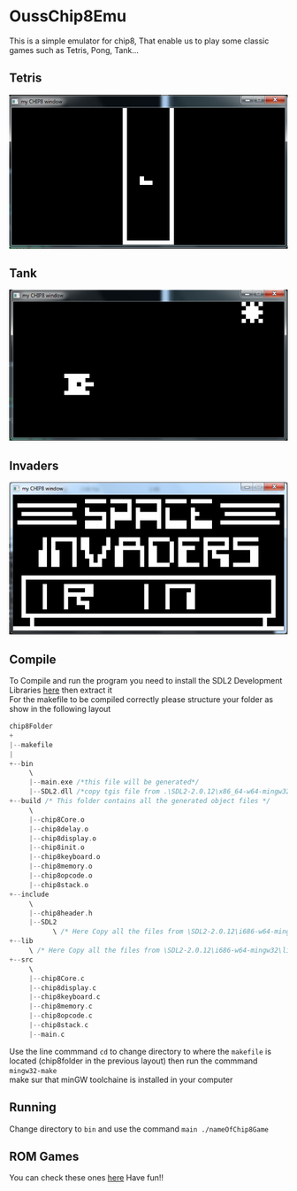 # OussChip8Emu
This is a simple emulator for chip8, That enable us to play some classic games such as Tetris, Pong, Tank...
## Tetris
![](ScreenShots/TETRIS.PNG)
## Tank
![](ScreenShots/TANK.PNG)
## Invaders
![](ScreenShots/INVADERS.PNG)

## Compile
To Compile and run the program you need to install the SDL2 Development Libraries [here](https://www.libsdl.org/release/SDL2-devel-2.0.12-mingw.tar.gz) then extract it<br/>For the makefile to be compiled correctly please structure your folder as show in the following layout <br/>
```C
chip8Folder
+
|--makefile
|
+--bin
     \
     |--main.exe /*this file will be generated*/
     |--SDL2.dll /*copy tgis file from .\SDL2-2.0.12\x86_64-w64-mingw32\bin if you are on 64bit or .\SDL2-2.0.12\i686-w64-mingw32\bin if you are on 32bit */
+--build /* This folder contains all the generated object files */
     \
     |--chip8Core.o
     |--chip8delay.o
     |--chip8display.o
     |--chip8init.o
     |--chip8keyboard.o
     |--chip8memory.o
     |--chip8opcode.o
     |--chip8stack.o
+--include
     \
     |--chip8header.h
     |--SDL2
           \ /* Here Copy all the files from \SDL2-2.0.12\i686-w64-mingw32\include\SDL2 for 64bit or from \SDL2-2.0.12\i686-w64-mingw32\include\SDL2 for 32bit */
+--lib
     \ /* Here Copy all the files from \SDL2-2.0.12\i686-w64-mingw32\lib for 64bit or from \SDL2-2.0.12\i686-w64-mingw32\lib for 32bit */
+--src
     \
     |--chip8Core.c
     |--chip8display.c
     |--chip8keyboard.c
     |--chip8memory.c
     |--chip8opcode.c
     |--chip8stack.c
     |--main.c
```
Use the line commmand `cd` to change directory to where the `makefile` is located (chip8folder in the previous layout) then run the commmand `mingw32-make`<br/>
make sur that minGW toolchaine is installed in your computer
## Running
Change directory to `bin` and use the command `main ./nameOfChip8Game`
## ROM Games
You can check these ones [here](https://www.zophar.net/pdroms/chip8/chip-8-games-pack.html)
Have fun!!
